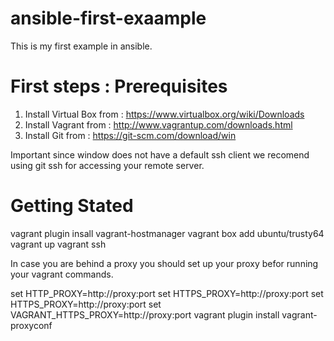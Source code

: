 # ansible-first-exaample
This is my first example in ansible.

# First steps : Prerequisites 

1. Install Virtual Box from : https://www.virtualbox.org/wiki/Downloads
2. Install Vagrant from : http://www.vagrantup.com/downloads.html
3. Install Git from : https://git-scm.com/download/win

Important since window does not have a default ssh client we recomend using git ssh for accessing your remote server.

# Getting Stated

vagrant plugin insall vagrant-hostmanager
vagrant box add ubuntu/trusty64
vagrant up
vagrant ssh

In case you are behind a proxy you should set up your proxy befor running your vagrant commands.

set HTTP_PROXY=http://proxy:port
set HTTPS_PROXY=http://proxy:port
set HTTPS_PROXY=http://proxy:port
set VAGRANT_HTTPS_PROXY=http://proxy:port
vagrant plugin install vagrant-proxyconf




